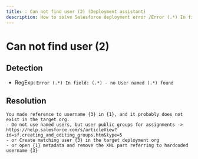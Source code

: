 ```yaml
---
title: : Can not find user (2) (Deployment assistant)
description: How to solve Salesforce deployment error /Error (.*) In field: (.*) - no User named (.*) found/gm
---
```

<!-- markdownlint-disable MD013 -->
# Can not find user (2)

## Detection

- RegExp: `Error (.*) In field: (.*) - no User named (.*) found`

## Resolution

```shell
You made reference to username {3} in {1}, and it probably does not exist in the target org.
- Do not use named users, but user public groups for assignments -> https://help.salesforce.com/s/articleView?id=sf.creating_and_editing_groups.htm&type=5
- or Create matching user {3} in the target deployment org
- or open {1} metadata and remove the XML part referring to hardcoded username {3}
```
